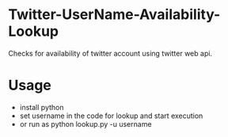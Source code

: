# Twitter-UserName-Availability-Lookup
Checks for availability of twitter account using twitter web api.
# Usage
* install python
* set username in the code for lookup and start execution
* or run as python lookup.py -u username
